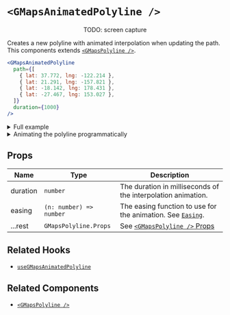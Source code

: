 # `<GMapsAnimatedPolyline />`

<p align="center">TODO: screen capture</p>

Creates a new polyline with animated interpolation when updating the path. This components extends [`<GMapsPolyline />`](/docs/components/gmaps-polyline.md).

```jsx
<GMapsAnimatedPolyline
  path={[
    { lat: 37.772, lng: -122.214 },
    { lat: 21.291, lng: -157.821 },
    { lat: -18.142, lng: 178.431 },
    { lat: -27.467, lng: 153.027 },
  ]}
  duration={1000}
/>
```

<details>
<summary>Full example</summary>

```jsx
function MyMap() {
  const [path, setPath] = useState([
    { lat: 37.772, lng: -122.214 },
    { lat: 21.291, lng: -157.821 },
    { lat: -18.142, lng: 178.431 },
    { lat: -27.467, lng: 153.027 },
  ]);

  return (
    <div style={{ height: "100vh" }}>
      <GMaps center={{ lat: 0, lng: -180 }} zoom={3}>
        <GMapsAnimatedPolyline path={path} duration={1000} />
      </GMaps>
    </div>
  );
}
```

</details>

<details>
<summary>Animating the polyline programmatically</summary>

```jsx
const path = [
  { lat: 37.772, lng: -122.214 },
  { lat: 21.291, lng: -157.821 },
  { lat: -18.142, lng: 178.431 },
  { lat: -27.467, lng: 153.027 },
];

function App() {
  const polyline = useGMapsAnimatedPolyline();

  const updatePolylinePath = () => {
    // random new lat/lng near the base `path` for each point
    const newPath = path.map((point) => ({
      lat: point.lat + Math.random() * 0.08,
      lng: point.lng + Math.random() * 0.08,
    }));

    polyline.current?.animate({ path: newPath, duration: 1000 });
  };

  return (
    <div style={{ height: "100vh" }}>
      <button type="button" onClick={updatePolylinePath}>
        update polyline path
      </button>

      <GMaps center={{ lat: 0, lng: -180 }} zoom={3}>
        <GMapsAnimatedPolyline ref={polyline} path={path} />
      </GMaps>
    </div>
  );
}
```

</details>

## Props

| Name     | Type                    | Description                                                               |
| -------- | ----------------------- | ------------------------------------------------------------------------- |
| duration | `number`                | The duration in milliseconds of the interpolation animation.              |
| easing   | `(n: number) => number` | The easing function to use for the animation. See [`Easing`](#TODO).      |
| ...rest  | `GMapsPolyline.Props`   | See [`<GMapsPolyline />` Props](/docs/components/gmaps-polyline.md#props) |

## Related Hooks

- [`useGMapsAnimatedPolyline`](/docs/hooks/use-gmaps-animated-polyline.md)

## Related Components

- [`<GMapsPolyline />`](/docs/components/gmaps-polyline.md)
